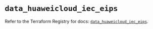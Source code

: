 # `data_huaweicloud_iec_eips`

Refer to the Terraform Registry for docs: [`data_huaweicloud_iec_eips`](https://registry.terraform.io/providers/huaweicloud/huaweicloud/1.71.1/docs/data-sources/iec_eips).
